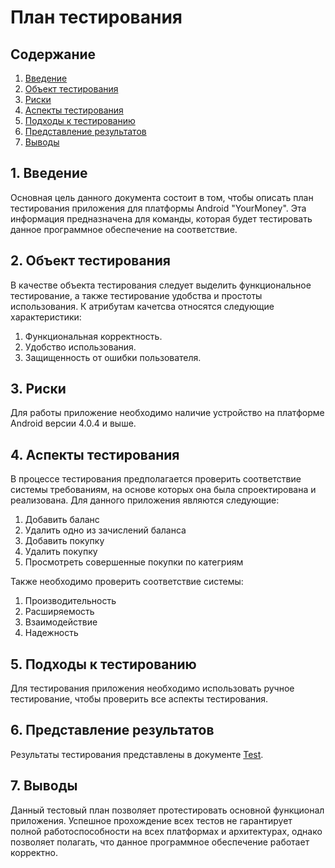 
# План тестирования  
## Содержание    

1. [Введение](#par1) 
2. [Объект тестирования](#par2)
3. [Риски](#par3)
4. [Аспекты тестирования](#par4)
5. [Подходы к тестированию](#par5)
6. [Представление результатов](#par6)
7. [Выводы](#par7)

## <a name="par1">1. Введение</a>
Основная цель данного документа состоит в том, чтобы описать план тестирования  приложения для платформы Android "YourMoney". 
Эта информация предназначена для команды, которая будет тестировать данное программное обеспечение на соответствие.

## <a name="par2">2. Объект тестирования</a>
В качестве объекта тестирования следует выделить функциональное тестирование, а также тестирование удобства и простоты использования. 
К атрибутам качетсва относятся следующие характеристики:
1. Функциональная корректность.
2. Удобство использования.
3. Защищенность от ошибки пользователя.

## <a name="par3">3. Риски</a>
Для работы приложение необходимо наличие устройство на платформе Android версии 4.0.4 и выше. 

## <a name="par4">4. Аспекты тестирования</a>
В процессе тестирования предполагается проверить соответствие системы требованиям, на основе которых она была спроектирована и 
реализована. Для данного приложения являются следующие:
1. Добавить баланс 
2. Удалить одно из зачислений баланса
3. Добавить покупку
4. Удалить покупку
5. Просмотреть совершенные покупки по категриям
      
Также необходимо проверить соответствие системы:  
1. Производительность
2. Расширяемость
3. Взаимодействие
4. Надежность

## <a name="par5">5. Подходы к тестированию</a>
Для тестирования приложения необходимо использовать ручное тестирование, чтобы проверить все аспекты тестирования. 

## <a name="par6">6. Представление результатов</a>
Результаты тестирования представлены в документе [Test](https://github.com/UnckleBreaker/TRITPO/blob/master/Testing/Test.md).

## <a name="par7">7. Выводы</a>
Данный тестовый план позволяет протестировать основной функционал приложения. Успешное прохождение всех тестов не гарантирует 
полной работоспособности на всех платформах и архитектурах, однако позволяет полагать, что данное программное обеспечение работает корректно.
